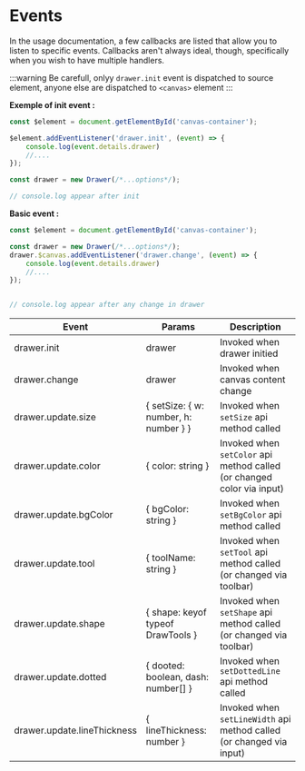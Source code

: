 # Events

In the usage documentation, a few callbacks are listed that allow you to listen to specific events. Callbacks aren't always ideal, though, specifically when you wish to have multiple handlers.

:::warning
Be carefull, onlyy `drawer.init` event is dispatched to source element, anyone else are dispatched to `<canvas>` element
:::

__Exemple of init event :__

```js
const $element = document.getElementById('canvas-container');

$element.addEventListener('drawer.init', (event) => {
    console.log(event.details.drawer)
    //....
});

const drawer = new Drawer(/*...options*/);

// console.log appear after init
```

__Basic event :__

```js
const $element = document.getElementById('canvas-container');

const drawer = new Drawer(/*...options*/);
drawer.$canvas.addEventListener('drawer.change', (event) => {
    console.log(event.details.drawer)
    //....
});


// console.log appear after any change in drawer
```

| Event                       | Params                                | Description                                                            |
| --------------------------- | ------------------------------------- | ---------------------------------------------------------------------- |
| drawer.init                 | drawer                                | Invoked when drawer initied                                            |
| drawer.change               | drawer                                | Invoked when canvas content change                                     |
| drawer.update.size          | { setSize: { w: number, h: number } } | Invoked when `setSize` api method called                               |
| drawer.update.color         | { color: string }                     | Invoked when `setColor` api method called (or changed color via input) |
| drawer.update.bgColor       | { bgColor: string }                   | Invoked when `setBgColor` api method called                            |
| drawer.update.tool          | { toolName: string }                  | Invoked when `setTool` api method called (or changed via toolbar)      |
| drawer.update.shape         | { shape: keyof typeof DrawTools }     | Invoked when `setShape` api method called (or changed via toolbar)     |
| drawer.update.dotted        | { dooted: boolean, dash: number[] }   | Invoked when `setDottedLine` api method called                         |
| drawer.update.lineThickness | { lineThickness: number }             | Invoked when `setLineWidth` api method called (or changed via input)   |
